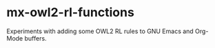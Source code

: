mx-owl2-rl-functions
===

Experiments with adding some OWL2 RL rules to GNU Emacs and Org-Mode buffers.